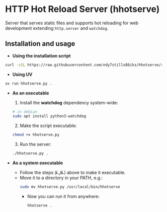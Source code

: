 # HTTP Hot Reload Server (**hhotserve**)

Server that serves static files and supports hot reloading for web development extending `http.server` and `watchdog`.

## Installation and usage
- **Using the installation script**
```bash
curl -sSL https://raw.githubusercontent.com/ndy7stillx86ihz/hhotserve/refs/heads/main/install.sh | bash
```

- **Using UV**

```bash
uv run hhotserve.py .
```
- **As an executable**
    1. Install the **watchdog** dependency system-wide:
    ```bash
    # in debian
    sudo apt install python3-watchdog
    ```
    2. Make the script executable:
    ```bash
    chmod +x hhotserve.py
    ```
    3. Run the server:
    ```bash
    ./hhotserve.py .
    ```
  
- **As a system executable**
  - Follow the steps (**i.,ii.**) above to make it executable.
  - Move it to a directory in your PATH, e.g.:
    ```bash
    sudo mv hhotserve.py /usr/local/bin/hhotserve
    ```
    - Now you can run it from anywhere:
        ```bash
        hhotserve .
        ```